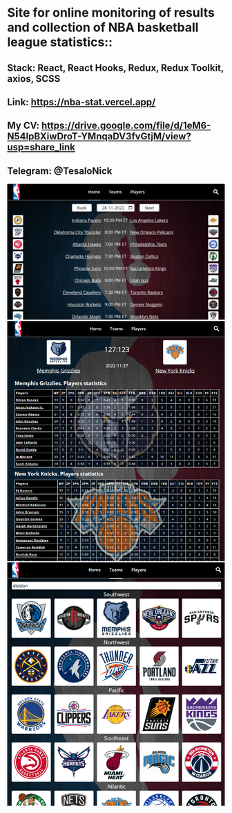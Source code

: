 #  Site for online monitoring of results and collection of NBA basketball league statistics::
## Stack: React, React Hooks, Redux, Redux Toolkit, axios, SCSS

## Link: https://nba-stat.vercel.app/

## My CV: https://drive.google.com/file/d/1eM6-N54lpBXiwDroT-YMnqaDV3fvGtjM/view?usp=share_link

## Telegram: @TesaloNick

![Image alt](./public/images/CoverHome.png)
![Image alt](./public/images/CoverGame.png)
![Image alt](./public/images/CoverTeams.png)
